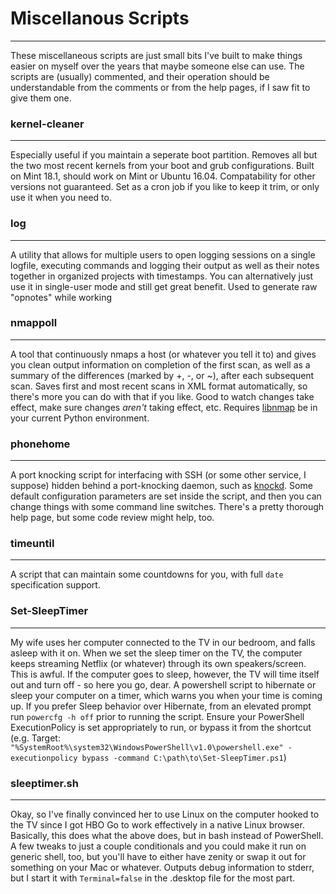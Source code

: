 # Miscellanous Scripts
---
These miscellaneous scripts are just small bits I've built to make things easier on myself over the years that maybe someone else can use. The scripts are (usually) commented, and their operation should be understandable from the comments or from the help pages, if I saw fit to give them one.

### kernel-cleaner
---
Especially useful if you maintain a seperate boot partition. Removes all but the two most recent kernels from your boot and grub configurations. Built on Mint 18.1, should work on Mint or Ubuntu 16.04. Compatability for other versions not guaranteed. Set as a cron job if you like to keep it trim, or only use it when you need to.

### log
---
A utility that allows for multiple users to open logging sessions on a single logfile, executing commands and logging their output as well as their notes together in organized projects with timestamps. You can alternatively just use it in single-user mode and still get great benefit. Used to generate raw "opnotes" while working

### nmappoll
---
A tool that continuously nmaps a host (or whatever you tell it to) and gives you clean output information on completion of the first scan, as well as a summary of the differences (marked by +, -, or ~), after each subsequent scan. Saves first and most recent scans in XML format automatically, so there's more you can do with that if you like. Good to watch changes take effect, make sure changes _aren't_ taking effect, etc. Requires [libnmap](http://libnmap.readthedocs.io/en/latest) be in your current Python environment.

### phonehome
---
A port knocking script for interfacing with SSH (or some other service, I suppose) hidden behind a port-knocking daemon, such as [knockd](https://github.com/jvinet/knock). Some default configuration parameters are set inside the script, and then you can change things with some command line switches. There's a pretty thorough help page, but some code review might help, too.

### timeuntil
---
A script that can maintain some countdowns for you, with full `date` specification support.

### Set-SleepTimer
---
My wife uses her computer connected to the TV in our bedroom, and falls asleep with it on. When we set the sleep timer on the TV, the computer keeps streaming Netflix (or whatever) through its own speakers/screen. This is awful. If the computer goes to sleep, however, the TV will time itself out and turn off - so here you go, dear. A powershell script to hibernate or sleep your computer on a timer, which warns you when your time is coming up. If you prefer Sleep behavior over Hibernate, from an elevated prompt run `powercfg -h off` prior to running the script. Ensure your PowerShell ExecutionPolicy is set appropriately to run, or bypass it from the shortcut (e.g. Target: `"%SystemRoot%\system32\WindowsPowerShell\v1.0\powershell.exe" -executionpolicy bypass -command C:\path\to\Set-SleepTimer.ps1`)

### sleeptimer.sh
---
Okay, so I've finally convinced her to use Linux on the computer hooked to the TV since I got HBO Go to work effectively in a native Linux browser. Basically, this does what the above does, but in bash instead of PowerShell. A few tweaks to just a couple conditionals and you could make it run on generic shell, too, but you'll have to either have zenity or swap it out for something on your Mac or whatever. Outputs debug information to stderr, but I start it with `Terminal=false` in the .desktop file for the most part.
